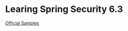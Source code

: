 # Learing Spring Security 6.3

[Official Samples](https://github.com/spring-projects/spring-security-samples/tree/6.3.x/servlet/spring-boot/java)
